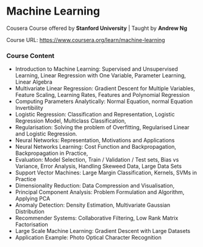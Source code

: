 # Machine Learning
Cousera Course offered by <b>Stanford University</b> | Taught by <b>Andrew Ng</b>

Course URL: <a>https://www.coursera.org/learn/machine-learning</a>

### Course Content
- Introduction to Machine Learning: Supervised and Unsupervised Learning, Linear Regression with One Variable, Parameter Learning, Linear Algebra
- Multivariate Linear Regression: Gradient Descent for Multiple Variables, Feature Scaling, Learning Rates, Features and Polynomial Regression
- Computing Parameters Analytically: Normal Equation, normal Equation Invertibility
- Logistic Regression: Classification and Representation, Logistic Regression Model, Multiclass Classification, 
- Regularisation: Solving the problem of Overfitting, Regularised Linear and Logistic Regression.
- Neural Networks: Representation, Motivations and Applications
- Neural Networks Learning: Cost Function and Backpropagation, Backpropagation in Practice, 
- Evaluation: Model Selection, Train / Validation / Test sets, Bias vs Variance, Error Analysis, Handling Skeweed Data, Large Data Sets
- Support Vector Machines:  Large Margin Classification, Kernels, SVMs in Practice
- Dimensionality Reduction: Data Compression and Visualisation, 
- Principal Component Analysis: Problem Formulation and Algorithm, Applying PCA
- Anomaly Detection: Density Estimation, Multivariate Gaussian Distribution
- Recommender Systems: Collaborative Filtering, Low Rank Matrix Factorisation
- Large Scale Machine Learning: Gradient Descent with Large Datasets
- Application Example: Photo Optical Character Recognition
